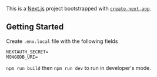 This is a [Next.js](https://nextjs.org/) project bootstrapped with [`create-next-app`](https://github.com/vercel/next.js/tree/canary/packages/create-next-app).

## Getting Started

Create `.env.local` file with the following fields

```shell
NEXTAUTH_SECRET=
MONGODB_URI=
```

`npm run build` then `npm run dev` to run in developer's mode.
